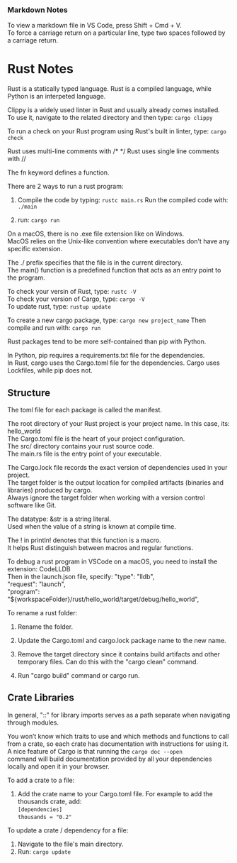 <h3 align="left"><strong>Markdown Notes</strong></h3>

To view a markdown file in VS Code, press Shift + Cmd + V.  
To force a carriage return on a particular line, type two spaces followed by a carriage return.

<h1 align="left"><strong>Rust Notes</strong></h1>
Rust is a statically typed language.  
Rust is a compiled language, while Python is an interpeted language.

Clippy is a widely used linter in Rust and usually already comes installed.  
To use it, navigate to the related directory and then type: `cargo clippy`

To run a check on your Rust program using Rust's built in linter, type: `cargo check`

Rust uses multi-line comments with /* */
Rust uses single line comments with //

The fn keyword defines a function.

There are 2 ways to run a rust program:
1) Compile the code by typing: `rustc main.rs`
Run the compiled code with: `./main`

2) run: `cargo run`

On a macOS, there is no .exe file extension like on Windows.  
MacOS relies on the Unix-like convention where executables don't have any specific extension.

The ./ prefix specifies that the file is in the current directory.  
The main() function is a predefined function that acts as an entry point to the program.

To check your versin of Rust, type: `rustc -V`  
To check your version of Cargo, type: `cargo -V`  
To update rust, type: `rustup update`

To create a new cargo package, type: `cargo new project_name`
Then compile and run with: `cargo run`

Rust packages tend to be more self-contained than pip with Python.

In Python, pip requires a requirements.txt file for the dependencies.  
In Rust, cargo uses the Cargo.toml file for the dependencies. Cargo uses Lockfiles, while pip does not.

<h2 align="left"><strong>Structure</strong></h2>
The toml file for each package is called the manifest.

The root directory of your Rust project is your project name. In this case, its: hello_world  
The Cargo.toml file is the heart of your project configuration.  
The src/ directory contains your rust source code.  
The main.rs file is the entry point of your executable.

The Cargo.lock file records the exact version of dependencies used in your project.  
The target folder is the output location for compiled artifacts (binaries and libraries) produced by cargo.  
Always ignore the target folder when working with a version control software like Git.

The datatype: &str is a string literal.  
Used when the value of a string is known at compile time.

The ! in println! denotes that this function is a macro.  
It helps Rust distinguish between macros and regular functions.

To debug a rust program in VSCode on a macOS, you need to install the extension: CodeLLDB  
Then in the launch.json file, specify:
"type": "lldb",  
"request": "launch",  
"program": "${workspaceFolder}/rust/hello_world/target/debug/hello_world",

To rename a rust folder:
1) Rename the folder.
2) Update the Cargo.toml and cargo.lock package name to the new name.
3) Remove the target directory since it contains build artifacts and other temporary files.
Can do this with the "cargo clean" command.

4) Run "cargo build" command or cargo run.

<h2 align="left"><strong>Crate Libraries</strong></h2>
In general, "::" for library imports serves as a path separate when navigating through modules.

You won’t know which traits to use and which methods and functions to call from a crate, so each crate has documentation with instructions for using it.  
A nice feature of Cargo is that running the `cargo doc --open`  
command will build documentation provided by all your dependencies locally and open it in your browser.

To add a crate to a file:
1) Add the crate name to your Cargo.toml file.
For example to add the thousands crate, add:  
`[dependencies]`  
`thousands = "0.2"`

To update a crate / dependency for a file:
1) Navigate to the file's main directory.
2) Run: `cargo update`